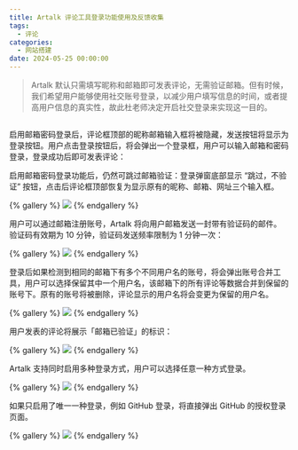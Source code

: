```yaml
---
title: Artalk 评论工具登录功能使用及反馈收集
tags:
  - 评论
categories:
  - 网站搭建
date: 2024-05-25 00:00:00
---
```


> Artalk 默认只需填写昵称和邮箱即可发表评论，无需验证邮箱。但有时候，我们希望用户能够使用社交账号登录，以减少用户填写信息的时间，或者提高用户信息的真实性，故此杜老师决定开启社交登录来实现这一目的。

<!-- more -->

## 

启用邮箱密码登录后，评论框顶部的昵称邮箱输入框将被隐藏，发送按钮将显示为登录按钮。用户点击登录按钮后，将会弹出一个登录框，用户可以输入邮箱和密码登录，登录成功后即可发表评论：

启用邮箱密码登录功能后，仍然可跳过邮箱验证：登录弹窗底部显示 “跳过，不验证” 按钮，点击后评论框顶部恢复为显示原有的昵称、邮箱、网址三个输入框。

{% gallery %}
![](https://cdn.dusays.com/2024/05/707-1.jpg)
{% endgallery %}

用户可以通过邮箱注册账号，Artalk 将向用户邮箱发送一封带有验证码的邮件。验证码有效期为 10 分钟，验证码发送频率限制为 1 分钟一次：

{% gallery %}
![](https://cdn.dusays.com/2024/05/707-2.jpg)
{% endgallery %}

登录后如果检测到相同的邮箱下有多个不同用户名的账号，将会弹出账号合并工具，用户可以选择保留其中一个用户名，该邮箱下的所有评论等数据合并到保留的账号下。原有的账号将被删除，评论显示的用户名将会变更为保留的用户名。

{% gallery %}
![](https://cdn.dusays.com/2024/05/707-3.jpg)
{% endgallery %}

用户发表的评论将展示「邮箱已验证」的标识：

{% gallery %}
![](https://cdn.dusays.com/2024/05/707-4.jpg)
{% endgallery %}

Artalk 支持同时启用多种登录方式，用户可以选择任意一种方式登录。

{% gallery %}
![](https://cdn.dusays.com/2024/05/707-5.jpg)
{% endgallery %}

如果只启用了唯一一种登录，例如 GitHub 登录，将直接弹出 GitHub 的授权登录页面。

{% gallery %}
![](https://cdn.dusays.com/2024/05/707-6.jpg)
{% endgallery %}